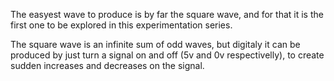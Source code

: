 The easyest wave to produce is by far the square wave, and for that it is the first one to be explored in this experimentation series.

The square wave is an infinite sum of odd waves, but digitaly it can be produced by just turn a signal on and off (5v and 0v respectivelly), to create sudden increases and decreases on the signal.